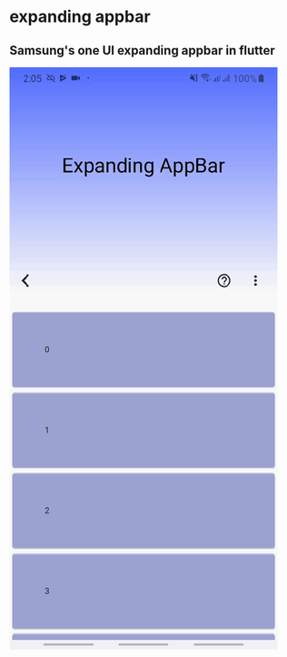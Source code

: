 # expanding appbar

## Samsung's one UI expanding appbar in flutter

![](video2gif_20190909_021546.gif)
